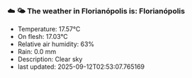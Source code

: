 ### ☁️ 🌤️  The weather in Florianópolis is: Florianópolis

- Temperature: 17.57°C
- On flesh: 17.03°C
- Relative air humidity: 63%
- Rain: 0.0 mm
- Description: Clear sky
- last updated: 2025-09-12T02:53:07.765169
